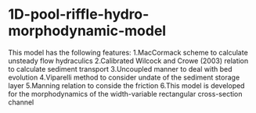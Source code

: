 # 1D-pool-riffle-hydro-morphodynamic-model
This model has the following features:
1.MacCormack scheme to calculate unsteady flow hydraculics
2.Calibrated Wilcock and Crowe (2003) relation to calculate sediment transport
3.Uncoupled manner to deal with bed evolution
4.Viparelli method to consider undate of the sediment storage layer
5.Manning relation to conside the friction
6.This model is developed for the morphodynamics of the width-variable rectangular cross-section channel
